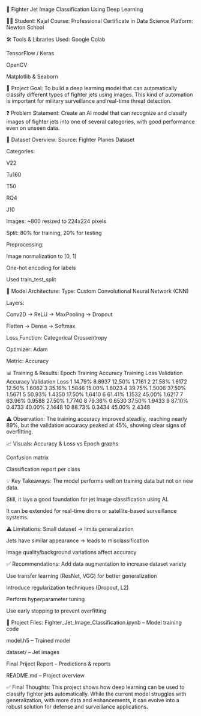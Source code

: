 🚀 Fighter Jet Image Classification Using Deep Learning



👩‍🎓 Student: Kajal
Course: Professional Certificate in Data Science
Platform: Newton School

🛠 Tools & Libraries Used:
Google Colab

TensorFlow / Keras

OpenCV

Matplotlib & Seaborn

📌 Project Goal:
To build a deep learning model that can automatically classify different types of fighter jets using images. This kind of automation is important for military surveillance and real-time threat detection.

❓ Problem Statement:
Create an AI model that can recognize and classify images of fighter jets into one of several categories, with good performance even on unseen data.

📂 Dataset Overview:
Source: Fighter Planes Dataset

Categories:

V22

Tu160

T50

RQ4

J10

Images: ~800 resized to 224x224 pixels

Split: 80% for training, 20% for testing

Preprocessing:

Image normalization to [0, 1]

One-hot encoding for labels

Used train_test_split

🧠 Model Architecture:
Type: Custom Convolutional Neural Network (CNN)

Layers:

Conv2D → ReLU → MaxPooling → Dropout

Flatten → Dense → Softmax

Loss Function: Categorical Crossentropy

Optimizer: Adam

Metric: Accuracy

📊 Training & Results:
Epoch	Training Accuracy	Training Loss	Validation Accuracy	Validation Loss
1	14.79%	8.8937	12.50%	1.7161
2	21.58%	1.6172	12.50%	1.6062
3	35.16%	1.5846	15.00%	1.6023
4	39.75%	1.5006	37.50%	1.5671
5	50.93%	1.4350	17.50%	1.6410
6	61.41%	1.1532	45.00%	1.6217
7	63.96%	0.9588	27.50%	1.7740
8	79.36%	0.6530	37.50%	1.9433
9	87.10%	0.4733	40.00%	2.1448
10	88.73%	0.3434	45.00%	2.4348

⚠️ Observation:
The training accuracy improved steadily, reaching nearly 89%, but the validation accuracy peaked at 45%, showing clear signs of overfitting.

📈 Visuals:
Accuracy & Loss vs Epoch graphs

Confusion matrix

Classification report per class

💡 Key Takeaways:
The model performs well on training data but not on new data.

Still, it lays a good foundation for jet image classification using AI.

It can be extended for real-time drone or satellite-based surveillance systems.

⚠️ Limitations:
Small dataset → limits generalization

Jets have similar appearance → leads to misclassification

Image quality/background variations affect accuracy

✅ Recommendations:
Add data augmentation to increase dataset variety

Use transfer learning (ResNet, VGG) for better generalization

Introduce regularization techniques (Dropout, L2)

Perform hyperparameter tuning

Use early stopping to prevent overfitting

📁 Project Files:
 Fighter_Jet_Image_Classification.ipynb – Model training code

model.h5 – Trained model

dataset/ – Jet images

Final Priject Report – Predictions & reports

README.md – Project overview

✅ Final Thoughts:
This project shows how deep learning can be used to classify fighter jets automatically. While the current model struggles with generalization, with more data and enhancements, it can evolve into a robust solution for defense and surveillance applications.
